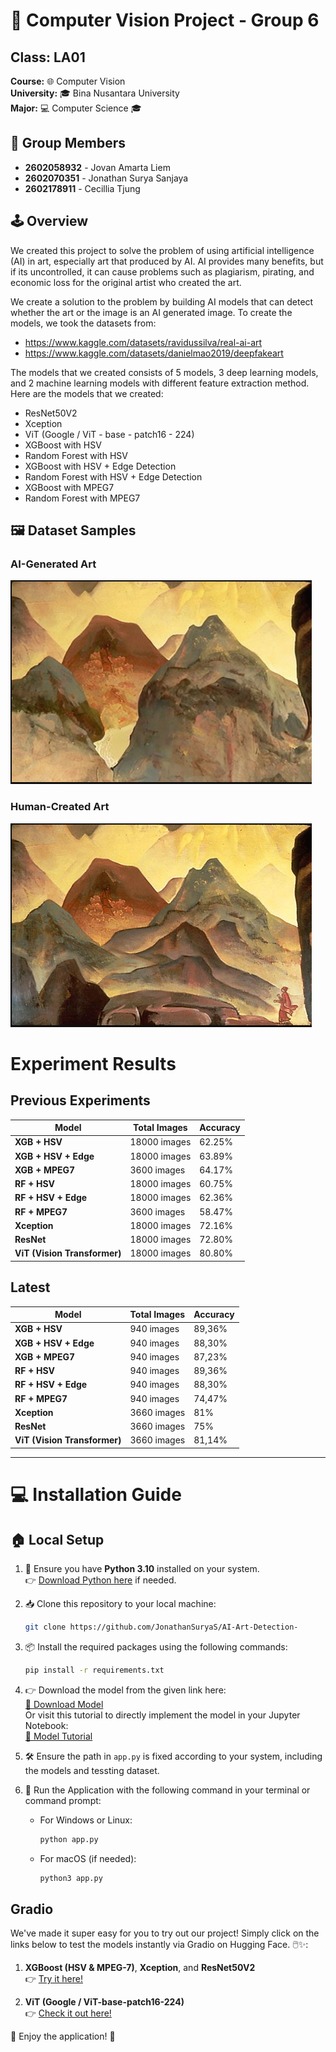 # 🔧 Computer Vision Project - Group 6

## Class: LA01
**Course:** 🌐 Computer Vision  
**University:** 🎓 Bina Nusantara University  
**Major:** 💻 Computer Science 🎓    

## 🔰 Group Members
- **2602058932** - Jovan Amarta Liem  
- **2602070351** - Jonathan Surya Sanjaya  
- **2602178911** - Cecillia Tjung  

## 🕹️ Overview
We created this project to solve the problem of using artificial intelligence (AI) in art, especially art that produced by AI. AI provides many benefits, but if its uncontrolled, it can cause problems such as plagiarism, pirating, and economic loss for the original artist who created the art. 

We create a solution to the problem by building AI models that can detect whether the art or the image is an AI generated image. To create the models, we took the datasets from:
- https://www.kaggle.com/datasets/ravidussilva/real-ai-art
- https://www.kaggle.com/datasets/danielmao2019/deepfakeart

The models that we created consists of 5 models, 3 deep learning models, and 2 machine learning models with different feature extraction method. Here are the models that we created: 
- ResNet50V2
- Xception
- ViT (Google / ViT - base - patch16 - 224)
- XGBoost with HSV
- Random Forest with HSV
- XGBoost with HSV + Edge Detection
- Random Forest with HSV + Edge Detection
- XGBoost with MPEG7
- Random Forest with MPEG7

## 🖼️ Dataset Samples

### AI-Generated Art
![AI Art Sample](Images/inpainting.png)

### Human-Created Art
![Human Art Sample](Images/original.png)

# Experiment Results

## Previous Experiments
| **Model**               | **Total Images** | **Accuracy** |
|-------------------------|------------------|--------------|
| **XGB + HSV**           | 18000 images     | 62.25%       |
| **XGB + HSV + Edge**    | 18000 images     | 63.89%       |
| **XGB + MPEG7**         | 3600 images      | 64.17%       |
| **RF + HSV**            | 18000 images     | 60.75%       |
| **RF + HSV + Edge**     | 18000 images     | 62.36%       |
| **RF + MPEG7**          | 3600 images      | 58.47%       |
| **Xception**            | 18000 images     | 72.16%       |
| **ResNet**              | 18000 images     | 72.80%       |
| **ViT (Vision Transformer)** | 18000 images | 80.80%       |

## Latest
| **Model**               | **Total Images** | **Accuracy** |
|--------------------------|------------------|--------------|
| **XGB + HSV**           | 940 images       | 89,36%       |
| **XGB + HSV + Edge**    | 940 images       | 88,30%       |
| **XGB + MPEG7**         | 940 images       | 87,23%       |
| **RF + HSV**            | 940 images       | 89,36%       |
| **RF + HSV + Edge**     | 940 images       | 88,30%       |
| **RF + MPEG7**          | 940 images       | 74,47%       |
| **Xception**            | 3660 images      | 81%          |
| **ResNet**              | 3660 images      | 75%          |
| **ViT (Vision Transformer)** | 3660 images      | 81,14%       |
---


# 💻 Installation Guide 

## 🏠 Local Setup
1. 🐍 Ensure you have **Python 3.10** installed on your system.  
   👉 [Download Python here](https://www.python.org/downloads/) if needed.  

2. 📥 Clone this repository to your local machine:  
   ```bash
   git clone https://github.com/JonathanSuryaS/AI-Art-Detection-
3. 📦 Install the required packages using the following commands:
    ```bash
    pip install -r requirements.txt

4. 👉 Download the model from the given link here:  
[🔗 Download Model](https://github.com/JonathanSuryaS/AI-Art-Detection-/tree/main/Model)  
Or visit this tutorial to directly implement the model in your Jupyter Notebook:  
[📖 Model Tutorial](https://github.com/JonathanSuryaS/AI-Art-Detection-/blob/main/Model/DownloadModelTutorial.ipynb)

5. 🛠️ Ensure the path in `app.py` is fixed according to your system, including the models and tessting dataset.

6. 🚀 Run the Application with the following command in your terminal or command prompt:

   - For Windows or Linux:
     ```bash
     python app.py
     ```
   - For macOS (if needed):
     ```bash
     python3 app.py
     ```

## Gradio
We've made it super easy for you to try out our project! Simply click on the links below to test the models instantly via Gradio on Hugging Face. 🖱️✨:
1. **XGBoost (HSV & MPEG-7)**, **Xception**, and **ResNet50V2**  
   👉 [Try it here!](https://huggingface.co/spaces/jovanliem/ai_generated_art_detector)  

2. **ViT (Google / ViT-base-patch16-224)**  
   👉 [Check it out here!](https://huggingface.co/spaces/jovanliem/ai_generated_art_detector_ViT)


🚀 Enjoy the application! 🎉
